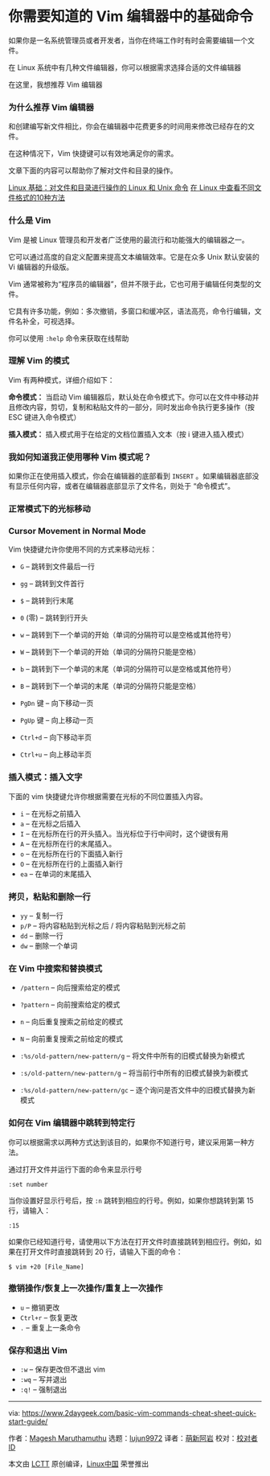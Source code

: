 [#]: collector: (lujun9972)
[#]: translator: (mengxinayan)
[#]: reviewer: ( )
[#]: publisher: ( )
[#]: url: ( )
[#]: subject: (Basic Vim Commands You Need to Know to Work in Vim Editor)
[#]: via: (https://www.2daygeek.com/basic-vim-commands-cheat-sheet-quick-start-guide/)
[#]: author: (Magesh Maruthamuthu https://www.2daygeek.com/author/magesh/)

你需要知道的 Vim 编辑器中的基础命令
======

如果你是一名系统管理员或者开发者，当你在终端工作时有时会需要编辑一个文件。

在 Linux 系统中有几种文件编辑器，你可以根据需求选择合适的文件编辑器

在这里，我想推荐 Vim 编辑器


### 为什么推荐 Vim 编辑器

和创建编写新文件相比，你会在编辑器中花费更多的时间用来修改已经存在的文件。

在这种情况下，Vim 快捷键可以有效地满足你的需求。

文章下面的内容可以帮助你了解对文件和目录的操作。

  [Linux 基础：对文件和目录进行操作的 Linux 和 Unix 命令][1]
  [在 Linux 中查看不同文件格式的10种方法][2]


### 什么是 Vim

Vim 是被 Linux 管理员和开发者广泛使用的最流行和功能强大的编辑器之一。

它可以通过高度的自定义配置来提高文本编辑效率。它是在众多 Unix 默认安装的 Vi 编辑器的升级版。

Vim 通常被称为“程序员的编辑器”，但并不限于此，它也可用于编辑任何类型的文件。 

它具有许多功能，例如：多次撤销，多窗口和缓冲区，语法高亮，命令行编辑，文件名补全，可视选择。

你可以使用 `:help` 命令来获取在线帮助


### 理解 Vim 的模式

Vim 有两种模式，详细介绍如下：

**命令模式：** 当启动 Vim 编辑器后，默认处在命令模式下。你可以在文件中移动并且修改内容，剪切，复制和粘贴文件的一部分，同时发出命令执行更多操作（按 ESC 键进入命令模式）

**插入模式：** 插入模式用于在给定的文档位置插入文本（按 i 键进入插入模式）

### 我如何知道我正使用哪种 Vim 模式呢？

如果你正在使用插入模式，你会在编辑器的底部看到 `INSERT` 。如果编辑器底部没有显示任何内容，或者在编辑器底部显示了文件名，则处于 “命令模式”。

### 正常模式下的光标移动
### Cursor Movement in Normal Mode

Vim 快捷键允许你使用不同的方式来移动光标：

  * `G` – 跳转到文件最后一行
  * `gg` – 跳转到文件首行
  * `$` – 跳转到行末尾
  * `0` (零) – 跳转到行开头

  * `w` – 跳转到下一个单词的开始（单词的分隔符可以是空格或其他符号）
  * `W` – 跳转到下一个单词的开始（单词的分隔符只能是空格）
  * `b` – 跳转到下一个单词的末尾（单词的分隔符可以是空格或其他符号）
  * `B` – 跳转到下一个单词的末尾（单词的分隔符只能是空格）

  * `PgDn` 键 – 向下移动一页
  * `PgUp` 键 – 向上移动一页
  * `Ctrl+d` – 向下移动半页
  * `Ctrl+u` – 向上移动半页


### 插入模式：插入文字

下面的 vim 快捷键允许你根据需要在光标的不同位置插入内容。

  * `i` – 在光标之前插入
  * `a` – 在光标之后插入
  * `I` – 在光标所在行的开头插入。当光标位于行中间时，这个键很有用
  * `A` – 在光标所在行的末尾插入。
  * `o` – 在光标所在行的下面插入新行
  * `O` – 在光标所在行的上面插入新行
  * `ea` – 在单词的末尾插入


### 拷贝，粘贴和删除一行

  * `yy` – 复制一行
  * `p/P` – 将内容粘贴到光标之后 / 将内容粘贴到光标之前
  * `dd` – 删除一行
  * `dw` – 删除一个单词


### 在 Vim 中搜索和替换模式

  * `/pattern` – 向后搜索给定的模式
  * `?pattern` – 向前搜索给定的模式
  * `n` – 向后重复搜索之前给定的模式
  * `N` – 向前重复搜索之前给定的模式

  * `:%s/old-pattern/new-pattern/g` – 将文件中所有的旧模式替换为新模式
  * `:s/old-pattern/new-pattern/g` – 将当前行中所有的旧模式替换为新模式
  * `:%s/old-pattern/new-pattern/gc` – 逐个询问是否文件中的旧模式替换为新模式


### 如何在 Vim 编辑器中跳转到特定行

你可以根据需求以两种方式达到该目的，如果你不知道行号，建议采用第一种方法。

通过打开文件并运行下面的命令来显示行号

```
:set number
```

当你设置好显示行号后，按 `:n` 跳转到相应的行号。例如，如果你想跳转到第 15 行，请输入：

```
:15
```

如果你已经知道行号，请使用以下方法在打开文件时直接跳转到相应行。例如，如果在打开文件时直接跳转到 20 行，请输入下面的命令：

```
$ vim +20 [File_Name]
```

### 撤销操作/恢复上一次操作/重复上一次操作

  * `u` – 撤销更改
  * `Ctrl+r` – 恢复更改
  * `.` – 重复上一条命令


### 保存和退出 Vim

  * `:w` – 保存更改但不退出 vim
  * `:wq` – 写并退出
  * `:q!` – 强制退出


--------------------------------------------------------------------------------

via: https://www.2daygeek.com/basic-vim-commands-cheat-sheet-quick-start-guide/

作者：[Magesh Maruthamuthu][a]
选题：[lujun9972][b]
译者：[萌新阿岩](https://github.com/mengxinayan)
校对：[校对者ID](https://github.com/校对者ID)

本文由 [LCTT](https://github.com/LCTT/TranslateProject) 原创编译，[Linux中国](https://linux.cn/) 荣誉推出

[a]: https://www.2daygeek.com/author/magesh/
[b]: https://github.com/lujun9972
[1]: https://www.2daygeek.com/linux-basic-commands-file-directory-manipulation/
[2]: https://www.2daygeek.com/unix-linux-command-to-view-file/

